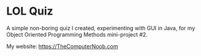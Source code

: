 # LOL Quiz
 
A simple non-boring quiz I created, experimenting with GUI in Java, for my Object Oriented Programming Methods mini-project #2.

My website: https://TheComputerNoob.com
